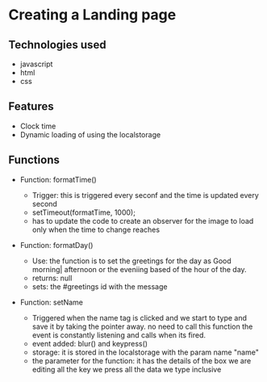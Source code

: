 # Creating a Landing page 
## Technologies used
- javascript
- html
- css

## Features
- Clock time
- Dynamic loading of using the localstorage

## Functions
 - Function: formatTime()
   - Trigger: this is triggered every seconf and the time is updated every second
   - setTimeout(formatTime, 1000);
   - has to update the code to create an observer for the image to load only when the time to   change reaches
   
 - Function: formatDay()
   - Use: the function is to set the greetings for the day as Good morning| afternoon or the eveniing based of the hour of the day.
   - returns: null
   - sets: the #greetings id with the message

 - Function: setName
   - Triggered when the name tag is clicked and we start to type and save it by taking the pointer away. no need to call this function the event is constantly listening and calls when its fired.
   - event added: blur() and keypress()
   - storage: it is stored in the localstorage with the param name "name"
   - the parameter for the function: it has the details of the box we are editing all the key we press all the data we type inclusive
 
